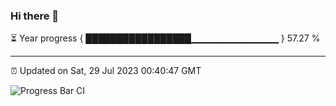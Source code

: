 ### Hi there 👋

⏳ Year progress { █████████████████▁▁▁▁▁▁▁▁▁▁▁▁▁ } 57.27 %

---

⏰ Updated on Sat, 29 Jul 2023 00:40:47 GMT

![Progress Bar CI](https://github.com/Shyam-Makwana/GitHub-Actions-Demo/workflows/Progress%20Bar%20CI/badge.svg)
